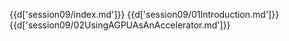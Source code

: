 {{d['session09/index.md']}}
{{d['session09/01Introduction.md']}}
{{d['session09/02UsingAGPUAsAnAccelerator.md']}}
